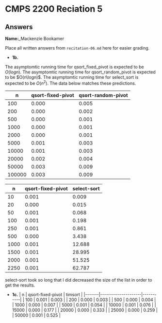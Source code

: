 # CMPS 2200 Reciation 5
## Answers

**Name:**_Mackenzie Bookamer


Place all written answers from `recitation-06.md` here for easier grading.







- **1b.**

The asymptomtic running time for qsort_fixed_pivot is expected to be $O(logn)$.
The asymptomtic running time for qsort_random_pivot is expected to be $O(n\logn)$.
The asymptomtic running time for select_sort is expected to be $O(n^2)$.
The data below matches these predictions. 

|      n |   qsort-fixed-pivot |   qsort-random-pivot |
|--------|---------------------|----------------------|
|    100 |               0.000 |                0.005 |
|    200 |               0.000 |                0.002 |
|    500 |               0.000 |                0.001 |
|   1000 |               0.000 |                0.001 |
|   2000 |               0.000 |                0.001 |
|   5000 |               0.001 |                0.003 |
|  10000 |               0.001 |                0.003 |
|  20000 |               0.002 |                0.004 |
|  50000 |               0.003 |                0.009 |
| 100000 |               0.003 |                0.009 |

|    n |   qsort-fixed-pivot |   select-sort |
|------|---------------------|---------------|
|   10 |               0.001 |         0.009 |
|   20 |               0.000 |         0.015 |
|   50 |               0.001 |         0.068 |
|  100 |               0.001 |         0.198 |
|  250 |               0.001 |         0.861 |
|  500 |               0.000 |         3.438 |
| 1000 |               0.001 |        12.688 |
| 1500 |               0.001 |        28.995 |
| 2000 |               0.001 |        51.525 |
| 2250 |               0.001 |        62.787 |

select-sort took so long that I did decreased the size of the list in order to get the results. 




- **1c.**
|     n |   qsort-fixed-pivot |   timsort |
|-------|---------------------|-----------|
|   100 |               0.001 |     0.003 |
|   200 |               0.000 |     0.003 |
|   500 |               0.000 |     0.004 |
|  1000 |               0.000 |     0.007 |
|  5000 |               0.001 |     0.054 |
| 10000 |               0.001 |     0.076 |
| 15000 |               0.000 |     0.177 |
| 20000 |               0.000 |     0.333 |
| 25000 |               0.000 |     0.259 |
| 50000 |               0.001 |     0.525 |
